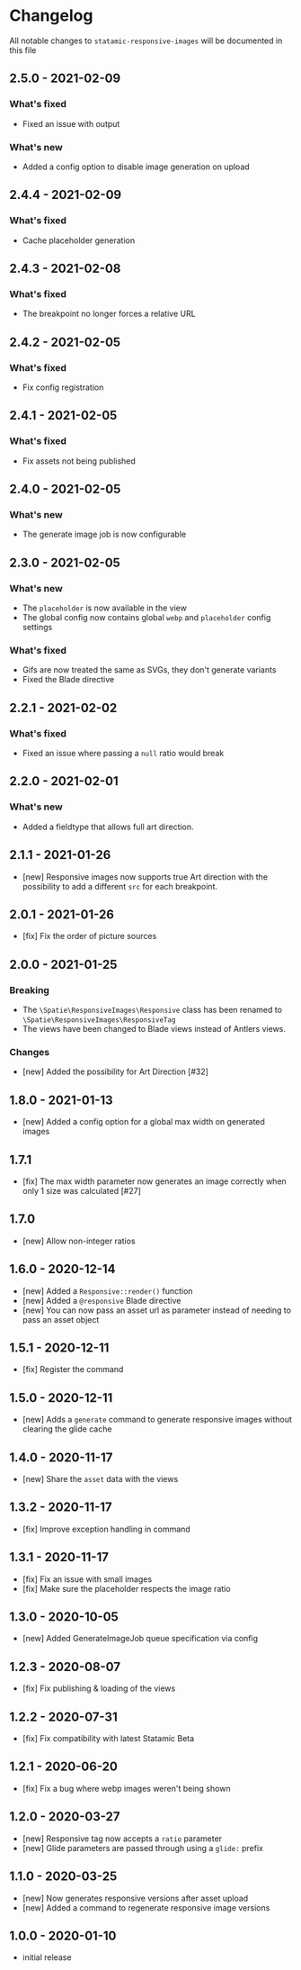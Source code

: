# Changelog

All notable changes to `statamic-responsive-images` will be documented in this file

## 2.5.0 - 2021-02-09
### What's fixed
- Fixed an issue with output

### What's new
- Added a config option to disable image generation on upload

## 2.4.4 - 2021-02-09
### What's fixed
- Cache placeholder generation

## 2.4.3 - 2021-02-08
### What's fixed
- The breakpoint no longer forces a relative URL

## 2.4.2 - 2021-02-05
### What's fixed
- Fix config registration

## 2.4.1 - 2021-02-05
### What's fixed
- Fix assets not being published

## 2.4.0 - 2021-02-05
### What's new
- The generate image job is now configurable

## 2.3.0 - 2021-02-05

### What's new
- The `placeholder` is now available in the view
- The global config now contains global `webp` and `placeholder` config settings

### What's fixed
- Gifs are now treated the same as SVGs, they don't generate variants
- Fixed the Blade directive

## 2.2.1 - 2021-02-02

### What's fixed
- Fixed an issue where passing a `null` ratio would break

## 2.2.0 - 2021-02-01

### What's new
- Added a fieldtype that allows full art direction.

## 2.1.1 - 2021-01-26

- [new] Responsive images now supports true Art direction with the possibility to add a different `src` for each breakpoint.

## 2.0.1 - 2021-01-26

- [fix] Fix the order of picture sources

## 2.0.0 - 2021-01-25

### Breaking

- The `\Spatie\ResponsiveImages\Responsive` class has been renamed to `\Spatie\ResponsiveImages\ResponsiveTag`
- The views have been changed to Blade views instead of Antlers views.

### Changes

- [new] Added the possibility for Art Direction [#32]

## 1.8.0 - 2021-01-13

- [new] Added a config option for a global max width on generated images

## 1.7.1

- [fix] The max width parameter now generates an image correctly when only 1 size was calculated [#27]

## 1.7.0

- [new] Allow non-integer ratios

## 1.6.0 - 2020-12-14

- [new] Added a `Responsive::render()` function
- [new] Added a `@responsive` Blade directive
- [new] You can now pass an asset url as parameter instead of needing to pass an asset object

## 1.5.1 - 2020-12-11

- [fix] Register the command

## 1.5.0 - 2020-12-11

- [new] Adds a `generate` command to generate responsive images without clearing the glide cache

## 1.4.0 - 2020-11-17

- [new] Share the `asset` data with the views

## 1.3.2 - 2020-11-17

- [fix] Improve exception handling in command

## 1.3.1 - 2020-11-17

- [fix] Fix an issue with small images
- [fix] Make sure the placeholder respects the image ratio

## 1.3.0 - 2020-10-05

- [new] Added GenerateImageJob queue specification via config

## 1.2.3 - 2020-08-07

- [fix] Fix publishing & loading of the views

## 1.2.2 - 2020-07-31

- [fix] Fix compatibility with latest Statamic Beta

## 1.2.1 - 2020-06-20

- [fix] Fix a bug where webp images weren't being shown


## 1.2.0 - 2020-03-27

- [new] Responsive tag now accepts a `ratio` parameter
- [new] Glide parameters are passed through using a `glide:` prefix

## 1.1.0 - 2020-03-25

- [new] Now generates responsive versions after asset upload
- [new] Added a command to regenerate responsive image versions

## 1.0.0 - 2020-01-10

- initial release

